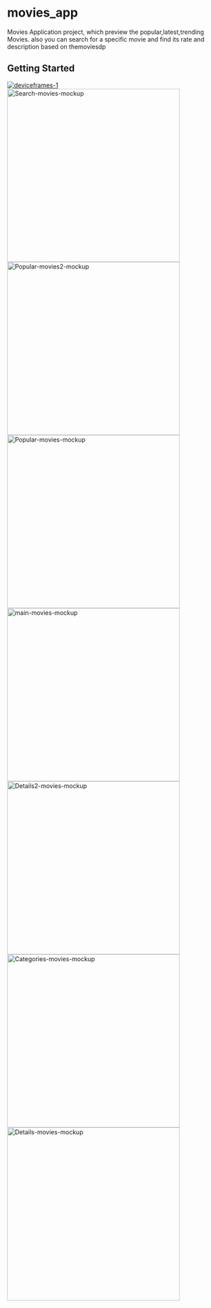 # movies_app

Movies Application project, which preview the popular,latest,trending Movies.
also you can search for a specific movie and find its rate and description based on themoviesdp

## Getting Started
  
<a href="https://ibb.co/S0Yk5S1"><img src="https://i.ibb.co/VDnFJ6h/deviceframes-1.png" alt="deviceframes-1" border="0"></a>
<a href="https://ibb.co/hMfjBzF"><img src="https://i.ibb.co/ky1f4C2/Search-movies-mockup.png" height="400" alt="Search-movies-mockup" border="0"></a>
<a href="https://ibb.co/1MpwqMx"><img src="https://i.ibb.co/42D5T2x/Popular-movies2-mockup.png" height="400" alt="Popular-movies2-mockup" border="0"></a>
<a href="https://ibb.co/x5NfKj9"><img src="https://i.ibb.co/w6fwZWG/Popular-movies-mockup.png" height="400" alt="Popular-movies-mockup" border="0"></a>
<a href="https://ibb.co/S7d5tfH"><img src="https://i.ibb.co/93VcbZB/main-movies-mockup.png" height="400" alt="main-movies-mockup" border="0"></a>
<a href="https://ibb.co/T1kJzdx"><img src="https://i.ibb.co/ZSVvy7p/Details2-movies-mockup.png" height="400" alt="Details2-movies-mockup" border="0"></a>
<a href="https://ibb.co/ZHPrbH1"><img src="https://i.ibb.co/q0f820F/Categories-movies-mockup.png" height="400" alt="Categories-movies-mockup" border="0"></a>
<a href="https://ibb.co/PwSSXRV"><img src="https://i.ibb.co/m6xxZmP/Details-movies-mockup.png" height="400" alt="Details-movies-mockup" border="0"></a>
